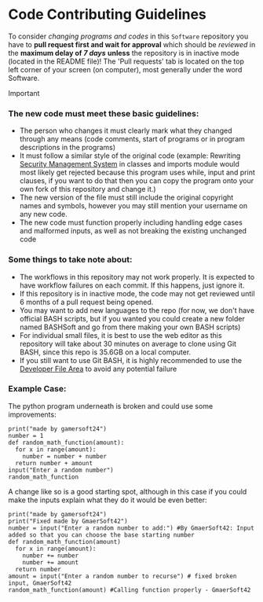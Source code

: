 # Code Contributing Guidelines

To consider *changing programs and codes* in this `Software` repository you have to **pull request first and wait for approval** which should be *reviewed* in the **maximum delay of ***7 days***** **unless** the repository is in inactive mode (located in the README file)! The 'Pull requests' tab is located on the top left corner of your screen (on computer), most generally under the word Software.

> [!IMPORTANT]
> ### The new code must meet these basic guidelines:
>
> - The person who changes it must clearly mark what they changed through any means (code comments, start of programs or in program descriptions in the programs)
> - It must follow a similar style of the original code (example: Rewriting [Security Management System](https://github.com/GamerSoft24/Software/blob/Main/PySoft/Utilities/security%20management%20system.py) in classes and imports module would most likely get rejected because this program uses while, input and print clauses, if you want to do that then you can copy the program onto your own fork of this repository and change it.)
> - The new version of the file must still include the original copyright names and symbols, however you may still mention your username on any new code.
> - The new code must function properly including handling edge cases and malformed inputs, as well as not breaking the existing unchanged code
>
> ### Some things to take note about:
>
> - The workflows in this repository may not work properly. It is expected to have workflow failures on each commit. If this happens, just ignore it.
> - If this repository is in inactive mode, the code may not get reviewed until 6 months of a pull request being opened.
> - You may want to add new languages to the repo (for now, we don't have official BASH scripts, but if you wanted you could create a new folder named BASHSoft and go from there making your own BASH scripts)
> - For individual small files, it is best to use the web editor as this repository will take about 30 minutes on average to clone using Git BASH, since this repo is 35.6GB on a local computer.
> - If you still want to use Git BASH, it is highly recommended to use the [Developer File Area](/devs.md) to avoid any potential failure

### Example Case:

The python program underneath is broken and could use some improvements:

```
print("made by gamersoft24")
number = 1
def random_math_function(amount):
  for x in range(amount):
    number = number + number
  return number + amount
input("Enter a random number")
random_math_function
```

A change like so is a good starting spot, although in this case if you could make the inputs explain what they do it would be even better:

```
print("made by gamersoft24")
print("Fixed made by GmaerSoft42")
number = input("Enter a random number to add:") #By GmaerSoft42: Input added so that you can choose the base starting number
def random_math_function(amount)
  for x in range(amount):
    number += number
    number += amount
  return number
amount = input("Enter a random number to recurse") # fixed broken input, GmaerSoft42
random_math_function(amount) #Calling function properly - GmaerSoft42
```

